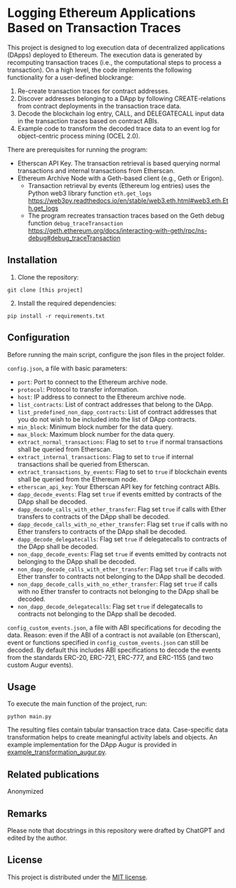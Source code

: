 # Logging Ethereum Applications Based on Transaction Traces

This project is designed to log execution data of decentralized applications (DApps) deployed to Ethereum.
The execution data is generated by recomputing transaction traces (i.e., the computational steps to process a transaction).
On a high level, the code implements the following functionality for a user-defined blockrange: 

1. Re-create transaction traces for contract addresses.
2. Discover addresses belonging to a DApp by following CREATE-relations from contract deployments in the transaction trace data.
3. Decode the blockchain log entry, CALL, and DELEGATECALL input data in the transaction traces based on contract ABIs.
4. Example code to transform the decoded trace data to an event log for object-centric process mining (OCEL 2.0).

There are prerequisites for running the program: 
- Etherscan API Key. The transaction retrieval is based querying normal transactions and internal transactions from Etherscan.  
- Ethereum Archive Node with a Geth-based client (e.g., Geth or Erigon).
  - Transaction retrieval by events (Ethereum log entries) uses the Python web3 library function ```eth.get_logs``` https://web3py.readthedocs.io/en/stable/web3.eth.html#web3.eth.Eth.get_logs 
  - The program recreates transaction traces based on the Geth debug function ```debug_traceTransaction``` https://geth.ethereum.org/docs/interacting-with-geth/rpc/ns-debug#debug_traceTransaction


## Installation

1. Clone the repository:
```console
git clone [this project]
```

2. Install the required dependencies:
```console
pip install -r requirements.txt
```


## Configuration

Before running the main script, configure the json files in the project folder. 

`config.json`, a file with basic parameters:
- `port`: Port to connect to the Ethereum archive node.
- `protocol`: Protocol to transfer information.
- `host`: IP address to connect to the Ethereum archive node.
- `list_contracts`: List of contract addresses that belong to the DApp.
- `list_predefined_non_dapp_contracts`: List of contract addresses that you do not wish to be included into the list of DApp contracts.
- `min_block`: Minimum block number for the data query.
- `max_block`: Maximum block number for the data query.
- `extract_normal_transactions`: Flag to set to `true` if normal transactions shall be queried from Etherscan.
- `extract_internal_transactions`: Flag to set to `true` if internal transactions shall be queried from Etherscan.
- `extract_transactions_by_events`: Flag to set to `true` if blockchain events shall be queried from the Ethereum node.
- `etherscan_api_key`: Your Etherscan API key for fetching contract ABIs.
- `dapp_decode_events`: Flag set `true` if events emitted by contracts of the DApp shall be decoded.
- `dapp_decode_calls_with_ether_transfer`: Flag set `true` if calls with Ether transfers to contracts of the DApp shall be decoded.
- `dapp_decode_calls_with_no_ether_transfer`: Flag set `true` if calls with no Ether transfers to contracts of the DApp shall be decoded.
- `dapp_decode_delegatecalls`: Flag set `true` if delegatecalls to contracts of the DApp shall be decoded.
- `non_dapp_decode_events`: Flag set `true` if events emitted by contracts not belonging to the DApp shall be decoded.
- `non_dapp_decode_calls_with_ether_transfer`: Flag set `true` if calls with Ether transfer to contracts not belonging to the DApp shall be decoded.
- `non_dapp_decode_calls_with_no_ether_transfer`: Flag set `true` if calls with no Ether transfer to  contracts not belonging to the DApp shall be decoded.
- `non_dapp_decode_delegatecalls`: Flag set `true` if delegatecalls to contracts not belonging to the DApp shall be decoded.

`config_custom_events.json`, a file with ABI specifications for decoding the data. Reason: even if the ABI of a contract is not available (on Etherscan), event or functions specified in `config_custom_events.json` can still be decoded. By default this includes ABI specifications to decode the events from the standards ERC-20, ERC-721, ERC-777, and ERC-1155 (and two custom Augur events).


## Usage

To execute the main function of the project, run:
```console
python main.py
```

The resulting files contain tabular transaction trace data. Case-specific data transformation helps to create meaningful activity labels and objects. An example implementation for the DApp Augur is provided in [example_transformation_augur.py](log_construction/transformation_augur.py).  

## Related publications

Anonymized

## Remarks

Please note that docstrings in this repository were drafted by ChatGPT and edited by the author.


## License

This project is distributed under the [MIT license](LICENSE).